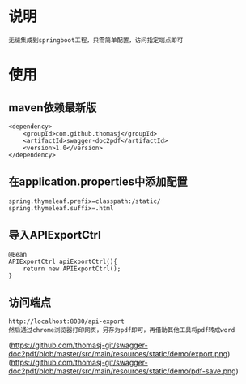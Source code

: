 # 说明
    无缝集成到springboot工程，只需简单配置，访问指定端点即可

# 使用
## maven依赖最新版
    <dependency>
        <groupId>com.github.thomasj</groupId>
        <artifactId>swagger-doc2pdf</artifactId>
        <version>1.0</version>
    </dependency>

## 在application.properties中添加配置
    spring.thymeleaf.prefix=classpath:/static/
    spring.thymeleaf.suffix=.html
    
    
## 导入APIExportCtrl
    @Bean
    APIExportCtrl apiExportCtrl(){
        return new APIExportCtrl();
    }
    
## 访问端点
    http://localhost:8080/api-export
    然后通过chrome浏览器打印网页，另存为pdf即可，再借助其他工具将pdf转成word
(https://github.com/thomasj-git/swagger-doc2pdf/blob/master/src/main/resources/static/demo/export.png)
(https://github.com/thomasj-git/swagger-doc2pdf/blob/master/src/main/resources/static/demo/pdf-save.png)